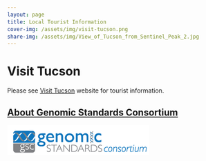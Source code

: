 ```yaml
---
layout: page
title: Local Tourist Information
cover-img: /assets/img/visit-tucson.png
share-img: /assets/img/View_of_Tucson_from_Sentinel_Peak_2.jpg
---
```


# Visit Tucson

Please see <a href="https://www.visittucson.org/plan-your-visit/transportation/getting-to-tucson/" target=_blank>Visit Tucson</a> website for tourist information.



## [About Genomic Standards Consortium](https://www.gensc.org/)
![GenSC logo](../assets/img/gsc_logo_sml.png)







